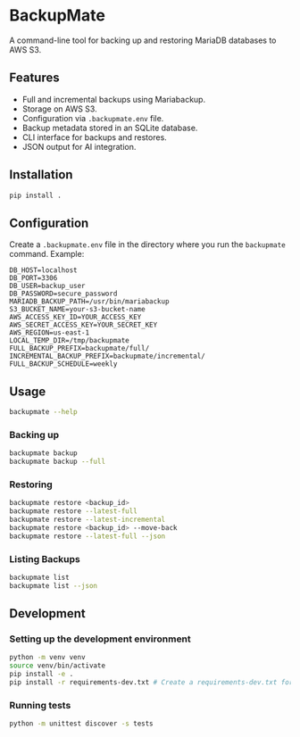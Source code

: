 # BackupMate

A command-line tool for backing up and restoring MariaDB databases to AWS S3.

## Features

*   Full and incremental backups using Mariabackup.
*   Storage on AWS S3.
*   Configuration via `.backupmate.env` file.
*   Backup metadata stored in an SQLite database.
*   CLI interface for backups and restores.
*   JSON output for AI integration.

## Installation

```bash
pip install .
```

## Configuration

Create a `.backupmate.env` file in the directory where you run the `backupmate` command. Example:

```env
DB_HOST=localhost
DB_PORT=3306
DB_USER=backup_user
DB_PASSWORD=secure_password
MARIADB_BACKUP_PATH=/usr/bin/mariabackup
S3_BUCKET_NAME=your-s3-bucket-name
AWS_ACCESS_KEY_ID=YOUR_ACCESS_KEY
AWS_SECRET_ACCESS_KEY=YOUR_SECRET_KEY
AWS_REGION=us-east-1
LOCAL_TEMP_DIR=/tmp/backupmate
FULL_BACKUP_PREFIX=backupmate/full/
INCREMENTAL_BACKUP_PREFIX=backupmate/incremental/
FULL_BACKUP_SCHEDULE=weekly
```

## Usage

```bash
backupmate --help
```

### Backing up

```bash
backupmate backup
backupmate backup --full
```

### Restoring

```bash
backupmate restore <backup_id>
backupmate restore --latest-full
backupmate restore --latest-incremental
backupmate restore <backup_id> --move-back
backupmate restore --latest-full --json
```

### Listing Backups

```bash
backupmate list
backupmate list --json
```

## Development

### Setting up the development environment

```bash
python -m venv venv
source venv/bin/activate
pip install -e .
pip install -r requirements-dev.txt # Create a requirements-dev.txt for testing deps
```

### Running tests

```bash
python -m unittest discover -s tests
```
